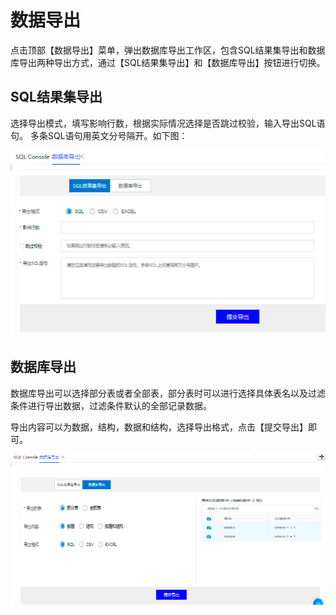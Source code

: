 # 数据导出
点击顶部【数据导出】菜单，弹出数据库导出工作区，包含SQL结果集导出和数据库导出两种导出方式，通过【SQL结果集导出】和【数据库导出】按钮进行切换。

## SQL结果集导出
选择导出模式，填写影响行数，根据实际情况选择是否跳过校验，输入导出SQL语句。
多条SQL语句用英文分号隔开。如下图：

![](../../image/DMS/data-export1.png)
 
## 数据库导出
数据库导出可以选择部分表或者全部表，部分表时可以进行选择具体表名以及过滤条件进行导出数据，过滤条件默认的全部记录数据。

导出内容可以为数据，结构，数据和结构，选择导出格式，点击【提交导出】即可。
 
![](../../image/DMS/data-export2.png)
